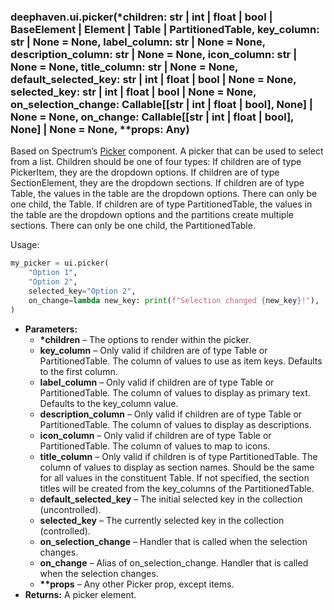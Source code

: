 ### deephaven.ui.picker(\*children: str | int | float | bool | BaseElement | Element | Table | PartitionedTable, key_column: str | None = None, label_column: str | None = None, description_column: str | None = None, icon_column: str | None = None, title_column: str | None = None, default_selected_key: str | int | float | bool | None = None, selected_key: str | int | float | bool | None = None, on_selection_change: Callable[[str | int | float | bool], None] | None = None, on_change: Callable[[str | int | float | bool], None] | None = None, \*\*props: Any)

Based on Spectrum’s [Picker](https://react-spectrum.adobe.com/react-spectrum/Picker.html) component.
A picker that can be used to select from a list. Children should be one of four types:
If children are of type PickerItem, they are the dropdown options.
If children are of type SectionElement, they are the dropdown sections.
If children are of type Table, the values in the table are the dropdown options. There can only be one child, the Table.
If children are of type PartitionedTable, the values in the table are the dropdown options and the partitions create multiple sections. There can only be one child, the PartitionedTable.

Usage:

```python
my_picker = ui.picker(
    "Option 1",
    "Option 2",
    selected_key="Option 2",
    on_change=lambda new_key: print(f"Selection changed {new_key}!"),
)
```

* **Parameters:**
  * **\*children** – The options to render within the picker.
  * **key_column** – Only valid if children are of type Table or PartitionedTable.
    The column of values to use as item keys. Defaults to the first column.
  * **label_column** – Only valid if children are of type Table or PartitionedTable.
    The column of values to display as primary text. Defaults to the key_column value.
  * **description_column** – Only valid if children are of type Table or PartitionedTable.
    The column of values to display as descriptions.
  * **icon_column** – Only valid if children are of type Table or PartitionedTable.
    The column of values to map to icons.
  * **title_column** – Only valid if children is of type PartitionedTable.
    The column of values to display as section names.
    Should be the same for all values in the constituent Table.
    If not specified, the section titles will be created from the key_columns of the PartitionedTable.
  * **default_selected_key** – The initial selected key in the collection (uncontrolled).
  * **selected_key** – The currently selected key in the collection (controlled).
  * **on_selection_change** – Handler that is called when the selection changes.
  * **on_change** – Alias of on_selection_change. Handler that is called when the selection changes.
  * **\*\*props** – Any other Picker prop, except items.
* **Returns:**
  A picker element.
